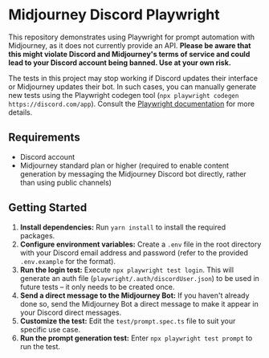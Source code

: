 # Midjourney Discord Playwright

This repository demonstrates using Playwright for prompt automation with Midjourney, as it does not currently provide an API. **Please be aware that this might violate Discord and Midjourney's terms of service and could lead to your Discord account being banned. Use at your own risk.**

The tests in this project may stop working if Discord updates their interface or Midjourney updates their bot. In such cases, you can manually generate new tests using the Playwright codegen tool (`npx playwright codegen https://discord.com/app`). Consult the [Playwright documentation](https://playwright.dev) for more details.

## Requirements

- Discord account
- Midjourney standard plan or higher (required to enable content generation by messaging the Midjourney Discord bot directly, rather than using public channels)

## Getting Started

1. **Install dependencies:** Run `yarn install` to install the required packages.
2. **Configure environment variables:** Create a `.env` file in the root directory with your Discord email address and password (refer to the provided `.env.example` for the format).
3. **Run the login test:** Execute `npx playwright test login`. This will generate an auth file (`playwright/.auth/discordUser.json`) to be used in future tests – it only needs to be created once.
4. **Send a direct message to the Midjourney Bot:** If you haven't already done so, send the Midjourney Bot a direct message to make it appear in your Discord direct messages.
5. **Customize the test:** Edit the `test/prompt.spec.ts` file to suit your specific use case.
6. **Run the prompt generation test:** Enter `npx playwright test prompt` to run the test.
